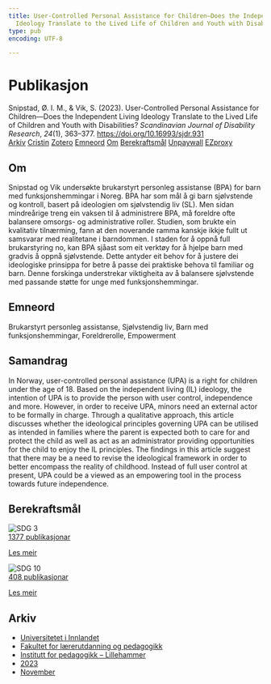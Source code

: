 ```yaml
---
title: User-Controlled Personal Assistance for Children—Does the Independent Living
  Ideology Translate to the Lived Life of Children and Youth with Disabilities?
type: pub
encoding: UTF-8

---
```

<h1>Publikasjon</h1>
<article id="csl-bib-container-ZVK7JDXU" class="csl-bib-container">
  <div class="csl-bib-body"> <div class="csl-entry">Snipstad, Ø. I. M., &#38; Vik, S. (2023). User-Controlled Personal Assistance for Children—Does the Independent Living Ideology Translate to the Lived Life of Children and Youth with Disabilities? <i>Scandinavian Journal of Disability Research</i>, <i>24</i>(1), 363–377. <a href="https://doi.org/10.16993/sjdr.931">https://doi.org/10.16993/sjdr.931</a></div> </div>
  <div class="csl-bib-buttons">
    <a href="#taxonomy-article-ZVK7JDXU" alt="archive" class="csl-bib-button">Arkiv</a>
    <a href="https://app.cristin.no/results/show.jsf?id=2201946" alt="Cristin" class="csl-bib-button">Cristin</a>
    <a href="http://zotero.org/groups/5881554/items/ZVK7JDXU" alt="Zotero" class="csl-bib-button">Zotero</a>
    <a href="#keywords-article-ZVK7JDXU" alt="keywords" class="csl-bib-button">Emneord</a>
    <a href="#about-article-ZVK7JDXU" alt="about_pub" class="csl-bib-button">Om</a>
    <a href="#sdg-article-ZVK7JDXU" alt="sdg" class="csl-bib-button">Berekraftsmål</a>
    <a href="https://storage.googleapis.com/jnl-su-j-sjdr-files/journals/1/articles/931/6560a28e47b69.pdf" alt="Unpaywall" class="csl-bib-button">Unpaywall</a>
    <a href="https://storage.googleapis.com/jnl-su-j-sjdr-files/journals/1/articles/931/6560a28e47b69.pdf" alt="EZproxy" class="csl-bib-button">EZproxy</a>
  </div>
  <div id="csl-bib-meta-container-ZVK7JDXU"></div>
</article>
<div id="csl-bib-meta-ZVK7JDXU" class="csl-bib-meta">
  <article id="about-article-ZVK7JDXU" class="about_pub-article">
    <h1>Om</h1>
    Snipstad og Vik undersøkte brukarstyrt personleg assistanse (BPA) for barn med funksjonshemmingar i Noreg. BPA har som mål å gi barn sjølvstende og kontroll, basert på ideologien om sjølvstendig liv (SL). Men sidan mindreårige treng ein vaksen til å administrere BPA, må foreldre ofte balansere omsorgs- og administrative roller. Studien, som brukte ein kvalitativ tilnærming, fann at den noverande ramma kanskje ikkje fullt ut samsvarar med realitetane i barndommen. I staden for å oppnå full brukarstyring no, kan BPA sjåast som eit verktøy for å hjelpe barn med gradvis å oppnå sjølvstende. Dette antyder eit behov for å justere dei ideologiske prinsippa for betre å passe dei praktiske behova til familiar og barn. Denne forskinga understrekar viktigheita av å balansere sjølvstende med passande støtte for unge med funksjonshemmingar.
  </article>
  <article id="keywords-article-ZVK7JDXU" class="keywords-article">
    <h1>Emneord</h1>
    Brukarstyrt personleg assistanse, Sjølvstendig liv, Barn med funksjonshemmingar, Foreldrerolle, Empowerment
  </article>
  <article id="abstract-article-ZVK7JDXU" class="abstract-article">
    <h1>Samandrag</h1>
    In Norway, user-controlled personal assistance (UPA) is a right for children under the age of 18. Based on the independent living (IL) ideology, the intention of UPA is to provide the person with user control, independence and more. However, in order to receive UPA, minors need an external actor to be formally in charge. Through a qualitative approach, this article discusses whether the ideological principles governing UPA can be utilised as intended in families where the parent is expected both to care for and protect the child as well as act as an administrator providing opportunities for the child to enjoy the IL principles. The findings in this article suggest that there may be a need to revise the ideological framework in order to better encompass the reality of childhood. Instead of full user control at present, UPA could be a viewed as an empowering tool in the process towards future independence.
  </article>
  <article id="sdg-article-ZVK7JDXU" class="sdg-article">
    <h1>Berekraftsmål</h1>
    <div class="sdg-container"><div id="sdg3" class="sdg">
        <img src="{{< params subfolder >}}images/sdg/sdg03_nn.png" class="image" alt="SDG 3">
        <div class="sdg-overlay">
          <a href="{{< params subfolder >}}nn/archive/?sdg=3#archive" class="sdg-publication-count"><span>1377</span> publikasjonar</a>
          <p><a href="https://fn.no/om-fn/fns-baerekraftsmaal/god-helse-og-livskvalitet?lang=nno-NO" class="sdg-read-more">Les meir</a></p>
        </div>
      </div> <div id="sdg10" class="sdg">
        <img src="{{< params subfolder >}}images/sdg/sdg10_nn.png" class="image" alt="SDG 10">
        <div class="sdg-overlay">
          <a href="{{< params subfolder >}}nn/archive/?sdg=10#archive" class="sdg-publication-count"><span>408</span> publikasjonar</a>
          <p><a href="https://fn.no/om-fn/fns-baerekraftsmaal/mindre-ulikhet?lang=nno-NO" class="sdg-read-more">Les meir</a></p>
        </div>
      </div></div>
  </article>
  <article id="taxonomy-article-ZVK7JDXU" class="taxonomy-article">
    <h1>Arkiv</h1>
    <ul>
      <li><a href="{{< params subfolder >}}nn/archive/?key=3DCRN523">Universitetet i Innlandet</a></li>
      <li><a href="{{< params subfolder >}}nn/archive/?key=WYNZA47F">Fakultet for lærerutdanning og pedagogikk</a></li>
      <li><a href="{{< params subfolder >}}nn/archive/?key=L8MA547R">Institutt for pedagogikk – Lillehammer</a></li>
      <li><a href="{{< params subfolder >}}nn/archive/?key=X7DWC6UD">2023</a></li>
      <li><a href="{{< params subfolder >}}nn/archive/?key=DVPNSX4X">November</a></li>
    </ul>
  </article>
</div>
